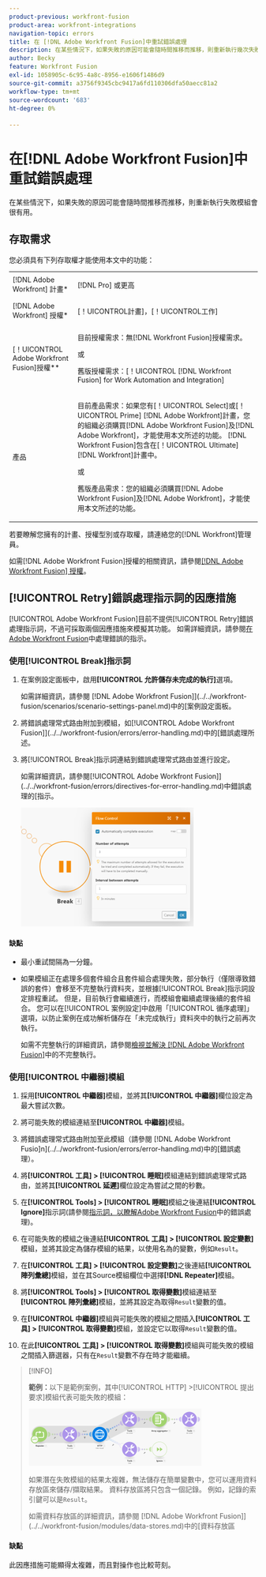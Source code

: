 ```yaml
---
product-previous: workfront-fusion
product-area: workfront-integrations
navigation-topic: errors
title: 在 [!DNL Adobe Workfront Fusion]中重試錯誤處理
description: 在某些情況下，如果失敗的原因可能會隨時間推移而推移，則重新執行幾次失敗模組會很有用。
author: Becky
feature: Workfront Fusion
exl-id: 1058905c-6c95-4a8c-8956-e1606f1486d9
source-git-commit: a3756f9345cbc9417a6fd110306dfa50aecc81a2
workflow-type: tm+mt
source-wordcount: '683'
ht-degree: 0%

---
```


# 在[!DNL Adobe Workfront Fusion]中重試錯誤處理

在某些情況下，如果失敗的原因可能會隨時間推移而推移，則重新執行失敗模組會很有用。

## 存取需求

您必須具有下列存取權才能使用本文中的功能：

<table style="table-layout:auto">
 <col> 
 <col> 
 <tbody> 
  <tr> 
   <td role="rowheader">[!DNL Adobe Workfront] 計畫*</td> 
   <td> <p>[!DNL Pro] 或更高</p> </td> 
  </tr> 
  <tr data-mc-conditions=""> 
   <td role="rowheader">[!DNL Adobe Workfront] 授權*</td> 
   <td> <p>[！UICONTROL計畫]，[！UICONTROL工作]</p> </td> 
  </tr> 
  <tr> 
   <td role="rowheader">[！UICONTROL Adobe Workfront Fusion]授權**</td> 
   <td>
   <p>目前授權需求：無[!DNL Workfront Fusion]授權需求。</p>
   <p>或</p>
   <p>舊版授權需求：[！UICONTROL [!DNL Workfront Fusion] for Work Automation and Integration] </p>
   </td> 
  </tr> 
  <tr> 
   <td role="rowheader">產品</td> 
   <td>
   <p>目前產品需求：如果您有[！UICONTROL Select]或[！UICONTROL Prime] [!DNL Adobe Workfront]計畫，您的組織必須購買[!DNL Adobe Workfront Fusion]及[!DNL Adobe Workfront]，才能使用本文所述的功能。 [!DNL Workfront Fusion]包含在[！UICONTROL Ultimate] [!DNL Workfront]計畫中。</p>
   <p>或</p>
   <p>舊版產品需求：您的組織必須購買[!DNL Adobe Workfront Fusion]及[!DNL Adobe Workfront]，才能使用本文所述的功能。</p>
   </td> 
  </tr> 
 </tbody> 
</table>

若要瞭解您擁有的計畫、授權型別或存取權，請連絡您的[!DNL Workfront]管理員。

如需[!DNL Adobe Workfront Fusion]授權的相關資訊，請參閱[[!DNL Adobe Workfront Fusion] 授權](../../workfront-fusion/get-started/license-automation-vs-integration.md)。

## [!UICONTROL Retry]錯誤處理指示詞的因應措施

[!UICONTROL Adobe Workfront Fusion]目前不提供[!UICONTROL Retry]錯誤處理指示詞，不過可採取兩個因應措施來模擬其功能。 如需詳細資訊，請參閱[在Adobe Workfront Fusion](../../workfront-fusion/errors/directives-for-error-handling.md)中處理錯誤的指示。

### 使用[!UICONTROL Break]指示詞

1. 在案例設定面板中，啟用&#x200B;**[!UICONTROL 允許儲存未完成的執行]**&#x200B;選項。

   如需詳細資訊，請參閱 [!DNL Adobe Workfront Fusion]](../../workfront-fusion/scenarios/scenario-settings-panel.md)中的[案例設定面板。

1. 將錯誤處理常式路由附加到模組，如[!UICONTROL Adobe Workfront Fusion]](../../workfront-fusion/errors/error-handling.md)中的[錯誤處理所述。
1. 將[!UICONTROL Break]指示詞連結到錯誤處理常式路由並進行設定。

   如需詳細資訊，請參閱[!UICONTROL Adobe Workfront Fusion]](../../workfront-fusion/errors/directives-for-error-handling.md)中錯誤處理的[指示。

   ![](assets/break-directive-350x241.png)

#### 缺點

* 最小重試間隔為一分鐘。
* 如果模組正在處理多個套件組合且套件組合處理失敗，部分執行（僅限導致錯誤的套件）會移至不完整執行資料夾，並根據[!UICONTROL Break]指示詞設定排程重試。 但是，目前執行會繼續進行，而模組會繼續處理後續的套件組合。 您可以在[!UICONTROL 案例設定]中啟用「[!UICONTROL 循序處理]」選項，以防止案例在成功解析儲存在「未完成執行」資料夾中的執行之前再次執行。

  如需不完整執行的詳細資訊，請參閱[檢視並解決 [!DNL Adobe Workfront Fusion]](../../workfront-fusion/scenarios/view-and-resolve-incomplete-executions.md)中的不完整執行。

### 使用[!UICONTROL 中繼器]模組

1. 採用&#x200B;**[!UICONTROL 中繼器]**&#x200B;模組，並將其&#x200B;**[!UICONTROL 中繼器]**&#x200B;欄位設定為最大嘗試次數。
1. 將可能失敗的模組連結至&#x200B;**[!UICONTROL 中繼器]**&#x200B;模組。
1. 將錯誤處理常式路由附加至此模組（請參閱 [!DNL Adobe Workfront Fusio]n](../../workfront-fusion/errors/error-handling.md)中的[錯誤處理）。
1. 將&#x200B;**[!UICONTROL 工具] > [!UICONTROL 睡眠]**&#x200B;模組連結到錯誤處理常式路由，並將其&#x200B;**[!UICONTROL 延遲]**&#x200B;欄位設定為嘗試之間的秒數。

1. 在&#x200B;**[!UICONTROL Tools] > [!UICONTROL 睡眠]**&#x200B;模組之後連結&#x200B;**[!UICONTROL Ignore]**&#x200B;指示詞(請參閱[指示詞，以瞭解Adobe Workfront Fusion](../../workfront-fusion/errors/directives-for-error-handling.md)中的錯誤處理)。

1. 在可能失敗的模組之後連結&#x200B;**[!UICONTROL 工具] > [!UICONTROL 設定變數]**&#x200B;模組，並將其設定為儲存模組的結果，以使用名為的變數，例如`Result`。

1. 在&#x200B;**[!UICONTROL 工具] > [!UICONTROL 設定變數]**&#x200B;之後連結&#x200B;**[!UICONTROL 陣列彙總]**&#x200B;模組，並在其Source模組欄位中選擇&#x200B;**[!DNL Repeater]**&#x200B;模組。

1. 將&#x200B;**[!UICONTROL Tools] > [!UICONTROL 取得變數]**&#x200B;模組連結至&#x200B;**[!UICONTROL 陣列彙總]**&#x200B;模組，並將其設定為取得`Result`變數的值。

1. 在&#x200B;**[!UICONTROL 中繼器]**&#x200B;模組與可能失敗的模組之間插入&#x200B;**[!UICONTROL 工具] > [!UICONTROL 取得變數]**&#x200B;模組，並設定它以取得`Result`變數的值。

1. 在此&#x200B;**[!UICONTROL 工具] > [!UICONTROL 取得變數]**&#x200B;模組與可能失敗的模組之間插入篩選器，只有在`Result`變數不存在時才能繼續。

>[!INFO]
>
>**範例：**&#x200B;以下是範例案例，其中[!UICONTROL HTTP] >[!UICONTROL 提出要求]模組代表可能失敗的模組：
>
>![](assets/http-make-request-350x116.png)
>
>如果潛在失敗模組的結果太複雜，無法儲存在簡單變數中，您可以運用資料存放區來儲存/擷取結果。 資料存放區將只包含一個記錄。 例如，記錄的索引鍵可以是`Result`。
>
>如需資料存放區的詳細資訊，請參閱 [!DNL Adobe Workfront Fusion]](../../workfront-fusion/modules/data-stores.md)中的[資料存放區

#### 缺點

此因應措施可能顯得太複雜，而且對操作也比較苛刻。
